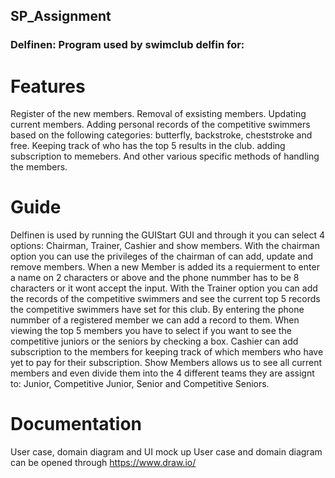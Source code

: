 ## SP_Assignment
### Delfinen: Program used by swimclub delfin for:


# Features
Register of the new members. 
Removal of exsisting members.
Updating current members.
Adding personal records of the competitive swimmers based on the following categories: butterfly, backstroke, cheststroke and free.
Keeping track of who has the top 5 results in the club.
adding subscription to memebers.
And other various specific methods of handling the members.

# Guide 
Delfinen is used by running the GUIStart GUI and through it you can select 4 options: Chairman, Trainer, Cashier and show members.
With the chairman option you can use the privileges of the chairman of can add, update and remove members. When a new Member is added its a requierment to enter a name on 2 characters or above and the phone nummber has to be 8 characters or it wont accept the input.
With the Trainer option you can add the records of the competitive swimmers and see the current top 5 records the competitive swimmers have set for this club. By entering the phone nummber of a registered member we can add a record to them. When viewing the top 5 members you have to select if you want to see the competitive juniors or the seniors by checking a box.
Cashier can add subscription to the members for keeping track of which members who have yet to pay for their subscription.
Show Members allows us to see all current members and even divide them into the 4 different teams they are assignt to:
Junior, Competitive Junior, Senior and Competitive Seniors. 

# Documentation 
User case, domain diagram and UI mock up
User case and domain diagram can be opened through https://www.draw.io/



